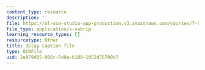 ```yaml
---
content_type: resource
description: ''
file: https://ol-ocw-studio-app-production.s3.amazonaws.com/courses/7-01sc-fundamentals-of-biology-fall-2011/2e079d05980c5d8ab1891052d76700b7_QTb6YsxMbBY.vtt
file_type: application/x-subrip
learning_resource_types: []
resourcetype: Other
title: 3play caption file
type: OCWFile
uid: 2e079d05-980c-5d8a-b189-1052d76700b7
---
```

